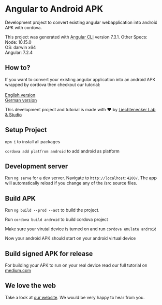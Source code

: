 # Angular to Android APK

Development project to convert existing angular webapplication into android APK with cordova.

This project was generated with [Angular CLI](https://github.com/angular/angular-cli) version 7.3.1.
Other Specs:<br>
Node: 10.15.0<br>
OS: darwin x64<br>
Angular: 7.2.4<br>

## How to?

If you want to convert your existing angular application into an android APK wrapped by cordova then checkout our tutorial:<br><br>
[English version](https://medium.com/@christof.thalmann/convert-angular-project-to-android-apk-in-10-steps-c49e2fddd29)<br>
[German version](https://liechtenecker.at/angular-zu-android-apk-in-10-schritten/)

This development project and tutorial is made with ❤ by [Liechtenecker Lab & Studio](https://liechtenecker.at)

## Setup Project

`npm i` to install all packages

`cordova add platfrom android` to add android as platform

## Development server

Run `ng serve` for a dev server. Navigate to `http://localhost:4200/`. The app will automatically reload if you change any of the /src source files.

## Build APK

Run `ng build --prod --aot` to build the project.

Run `cordova build android` to build cordova project

Make sure your virutal device is turned on and run `cordova emulate android`

Now your android APK should start on your android virtual device

## Build signed APK for release

For building your APK to run on your real device read our full tutorial on [medium.com](https://medium.com/@christof.thalmann/convert-angular-project-to-android-apk-in-10-steps-c49e2fddd29)

## We love the web

Take a look at [our website](https://liechtenecker.at). We would be very happy to hear from you. 

